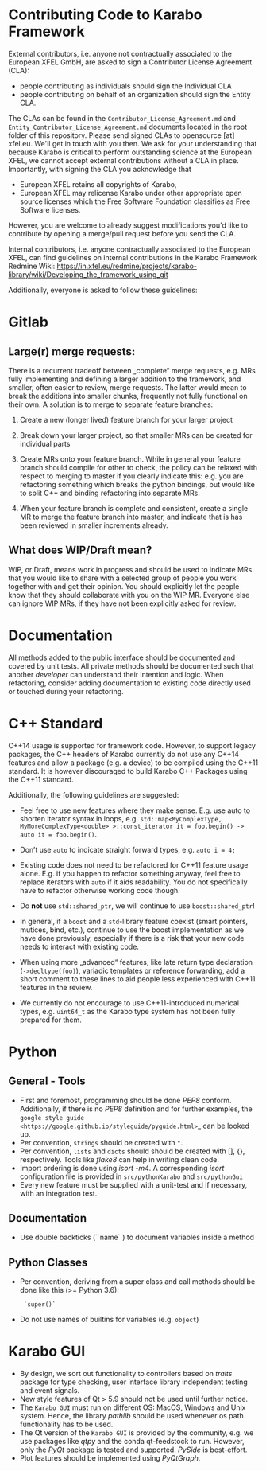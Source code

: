 Contributing Code to Karabo Framework
=====================================

External contributors, i.e. anyone not contractually associated to
the European XFEL GmbH, are asked to sign a Contributor License
Agreement (CLA):

- people contributing as individuals should sign the Individual CLA
- people contributing on behalf of an organization should sign
  the Entity CLA.

The CLAs can be found in the `Contributor_License_Agreement.md` and
`Entity_Contributor_License_Agreement.md` documents located in
the root folder of this repository.
Please send signed CLAs to opensource [at] xfel.eu. We'll get in
touch with you then.
We ask for your understanding that because Karabo is critical to perform
outstanding science at the European XFEL, we cannot accept external
contributions without a CLA in place. Importantly, with signing the CLA
you acknowledge that

* European XFEL retains all copyrights of Karabo,
* European XFEL may relicense Karabo under other appropriate open source licenses
  which the Free Software Foundation classifies as Free Software licenses.

However, you are welcome to already
suggest modifications you'd like to contribute by opening a merge/pull
request before you send the CLA.

Internal contributors, i.e. anyone contractually associated to the
European XFEL, can find guidelines on internal contributions in
the Karabo Framework Redmine Wiki:
https://in.xfel.eu/redmine/projects/karabo-library/wiki/Developing_the_framework_using_git

Additionally, everyone is asked to follow these guidelines:

Gitlab
======

Large(r) merge requests:
------------------------

There is a recurrent tradeoff between „complete“ merge requests,
e.g. MRs fully implementing and defining a larger addition to the framework,
and smaller, often easier to review, merge requests. The latter
would mean to break the additions into smaller chunks, frequently
not fully functional on their own. A solution is to merge to separate
feature branches:

1. Create a new (longer lived) feature branch for your larger project

2. Break down your larger project, so that smaller MRs can be created for
   individual parts

3. Create MRs onto your feature branch. While in general your feature branch
   should compile for other to check, the policy can be relaxed with respect
   to merging to master if you clearly indicate this: e.g. you are refactoring
   something which breaks the python bindings, but would like to split C++ and
   binding refactoring into separate MRs.

4. When your feature branch is complete and consistent, create a single MR to merge
   the feature branch into master, and indicate that is has been reviewed
   in smaller increments already.

What does WIP/Draft mean?
-------------------------

WIP, or Draft, means work in progress and should be used to indicate MRs that you would
like to share with a selected group of people you work together with and get
their opinion. You should explicitly let the people know that they should
collaborate with you on the WIP MR. Everyone else can ignore WIP MRs,
if they have not been explicitly asked for review.

Documentation
=============

All methods added to the public interface should be documented and covered by
unit tests. All private methods should be documented such that another
*developer* can understand their intention and logic. When refactoring, consider
adding documentation to existing code directly used or touched during your
refactoring.

C++ Standard
============

C++14 usage is supported for framework code. However, to support legacy packages,
the C++ headers of Karabo currently do not use any C++14 features and allow
a package (e.g. a device) to be compiled using the C++11 standard.
It is however discouraged to build Karabo C++ Packages using the C++11 standard.

Additionally, the following guidelines are suggested:

- Feel free to use new features where they make sense. E.g. use auto to shorten
  iterator syntax in loops, e.g.
  `std::map<MyComplexType, MyMoreComplexType<double> >::const_iterator it = foo.begin() -> auto it = foo.begin()`.

- Don’t use `auto` to indicate straight forward types, e.g. `auto i = 4;`

- Existing code does not need to be refactored for C++11 feature usage alone.
  E.g. if you happen to refactor something anyway, feel free to replace iterators
  with `auto` if it aids readability. You do not specifically have to refactor
  otherwise working code though.

- Do **not** use `std::shared_ptr`, we will continue to use `boost::shared_ptr`!

- In general, if a `boost` and a `std`-library feature coexist
  (smart pointers, mutices, bind, etc.), continue to use the boost implementation
  as we have done previously, especially if there is a risk that your new code
  needs to interact with existing code.

- When using more „advanced“ features, like late return type declaration
  (`->decltype(foo)`), variadic templates or reference forwarding, add a short
  comment to these lines to aid people less experienced with C++11 features in
  the review.

- We currently do not encourage to use C++11-introduced numerical types, e.g.
  `uint64_t` as the Karabo type system has not been fully prepared for them.


Python
======

General - Tools
---------------

- First and foremost, programming should be done *PEP8* conform.
  Additionally, if there is no *PEP8* definition and for further examples, the
  `google style guide <https://google.github.io/styleguide/pyguide.html>`_
  can be looked up.
- Per convention, `strings` should be created with `"`.
- Per convention, `lists` and `dicts` should should be created with [], {}, respectively.
  Tools like *flake8* can help in writing clean code.
- Import ordering is done using *isort -m4*. A corresponding *isort* configuration file
  is provided in `src/pythonKarabo` and `src/pythonGui`
- Every new feature must be supplied with a unit-test and if necessary, with an integration
  test.

Documentation
-------------

- Use double backticks (\`\`name\`\`) to document variables inside a method


Python Classes
--------------

- Per convention, deriving from a super class and call methods should be done
  like this (>= Python 3.6):

       `super()`

- Do not use names of builtins for variables (e.g. `object`)


Karabo GUI
==========

- By design, we sort out functionality to controllers based on *traits* package for type checking,
  user interface library independent testing and event signals.
- New style features of Qt > 5.9 should not be used until further notice.
- The `Karabo GUI` must run on different OS: MacOS, Windows and Unix system.
  Hence, the library *pathlib* should be used whenever os path functionality has to be used.
- The Qt version of the `Karabo GUI` is provided by the community, e.g. we use packages like *qtpy* and the conda qt-feedstock
  to run. However, only the *PyQt* package is tested and supported. *PySide* is best-effort.
- Plot features should be implemented using *PyQtGraph*.
